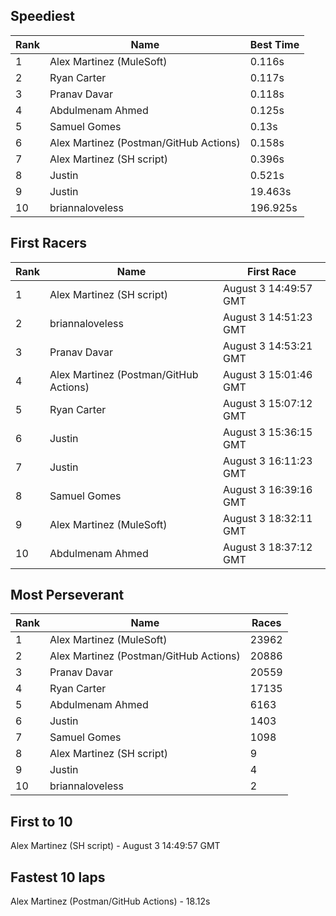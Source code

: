 ## Speediest

| Rank | Name | Best Time |
| ---- | ---- | --------- |
| 1 | Alex Martinez (MuleSoft) | 0.116s
| 2 | Ryan Carter | 0.117s
| 3 | Pranav Davar | 0.118s
| 4 | Abdulmenam Ahmed | 0.125s
| 5 | Samuel Gomes | 0.13s
| 6 | Alex Martinez (Postman/GitHub Actions) | 0.158s
| 7 | Alex Martinez (SH script) | 0.396s
| 8 | Justin | 0.521s
| 9 | Justin | 19.463s
| 10 | briannaloveless | 196.925s

## First Racers

| Rank | Name | First Race |
| ---- | ---- | ---------- |
 | 1 | Alex Martinez (SH script) | August 3 14:49:57 GMT
 | 2 | briannaloveless | August 3 14:51:23 GMT
 | 3 | Pranav Davar | August 3 14:53:21 GMT
 | 4 | Alex Martinez (Postman/GitHub Actions) | August 3 15:01:46 GMT
 | 5 | Ryan Carter | August 3 15:07:12 GMT
 | 6 | Justin | August 3 15:36:15 GMT
 | 7 | Justin | August 3 16:11:23 GMT
 | 8 | Samuel Gomes | August 3 16:39:16 GMT
 | 9 | Alex Martinez (MuleSoft) | August 3 18:32:11 GMT
 | 10 | Abdulmenam Ahmed | August 3 18:37:12 GMT

## Most Perseverant

| Rank | Name | Races |
| ---- | ---- | ----- |
| 1 | Alex Martinez (MuleSoft) | 23962 |
| 2 | Alex Martinez (Postman/GitHub Actions) | 20886 |
| 3 | Pranav Davar | 20559 |
| 4 | Ryan Carter | 17135 |
| 5 | Abdulmenam Ahmed | 6163 |
| 6 | Justin | 1403 |
| 7 | Samuel Gomes | 1098 |
| 8 | Alex Martinez (SH script) | 9 |
| 9 | Justin | 4 |
| 10 | briannaloveless | 2 |

## First to 10
Alex Martinez (SH script) - August 3 14:49:57 GMT

## Fastest 10 laps
Alex Martinez (Postman/GitHub Actions) - 18.12s